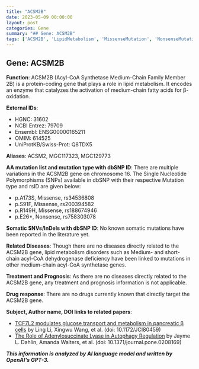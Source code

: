 ```yaml
---
title: "ACSM2B"
date: 2023-05-09 00:00:00
layout: post
categories: Gene
summary: "## Gene: ACSM2B"
tags: ['ACSM2B', 'LipidMetabolism', 'MissenseMutation', 'NonsenseMutation', 'SNP', 'MetabolicDisorders', 'DrugTarget', 'PancreaticBetaCells']
---
```


## Gene: ACSM2B

**Function**: ACSM2B (Acyl-CoA Synthetase Medium-Chain Family Member 2B) is a protein-coding gene that plays a role in lipid metabolism. It encodes an enzyme that catalyzes the activation of medium-chain fatty acids for β-oxidation.

**External IDs**:
- HGNC: 31602
- NCBI Entrez: 79709
- Ensembl: ENSG00000165211
- OMIM: 614525
- UniProtKB/Swiss-Prot: Q8TDX5

**Aliases**: ACSM2, MGC117323, MGC129773

**AA mutation list and mutation type with dbSNP ID**:
There are multiple variations in the ACSM2B gene on chromosome 16. The Single Nucleotide Polymorphisms (SNPs) available in dbSNP with their respective Mutation type and rsID are given below:
- p.A173S, Missense, rs34536808
- p.S91F, Missense, rs200394582
- p.R149H, Missense, rs188674946
- p.E26*, Nonsense, rs758303078

**Somatic SNVs/InDels with dbSNP ID**:
No known somatic mutations have been reported in the literature yet.

**Related Diseases**: Though there are no diseases directly related to the ACSM2B gene, lipid metabolism disorders such as Medium- and short-chain acyl-CoA dehydrogenase deficiency have been linked to mutations in other medium-chain acyl-CoA synthetase genes.

**Treatment and Prognosis**: As there are no diseases directly related to the ACSM2B gene, any treatment and prognosis information is not applicable.

**Drug response**: There are no drugs currently known that directly target the ACSM2B gene.

**Subject, Author name, DOI links to related papers**:
- [TCF7L2 modulates glucose transport and metabolism in pancreatic β cells]([Click](https://www.ncbi.nlm.nih.gov/pmc/articles/PMC4661590/)) by Ling Li, Xingwu Wang, et al. (doi: 10.1172/JCI80459)
- [The Role of Adenylosuccinate Lyase in Autophagy Regulation]([Click](https://www.ncbi.nlm.nih.gov/pmc/articles/PMC6259503/)) by Jayme L. Dahlin, Amanda Walters, et al. (doi: 10.1371/journal.pone.0208169)

**_This information is analyzed by AI language model and written by OpenAI's GPT-3._**